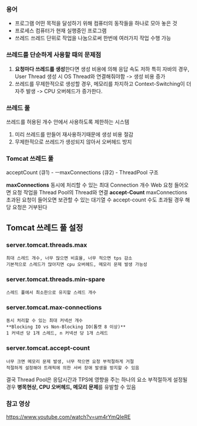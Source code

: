 ### 용어
- 프로그램
  어떤 목적을 달성하기 위해 컴퓨터의 동작들을 하나로 모아 놓은 것
- 프로세스
  컴퓨터가 현재 실행중인 프로그램
- 쓰레드
  쓰레드 단위로 작업을 나눔으로써 한번에 여러가지 작업 수행 가능
### 쓰레드를  단순하게 사용할 때의 문제점
1. **요청마다 쓰레드를 생성**한다면 생성 비용에 의해 응답 속도 저하
   특히 자바의 경우, User Thread 생성 시 OS Thread와 연결해줘야함 -> 생성 비용 증가
2. 쓰레드를 무제한적으로 생성할 경우, 메모리를 차지하고 Context-Switching이 더 자주 발생
   -> CPU 오버헤드가 증가한다.
### 쓰레드 풀
쓰레드를 허용된 개수 안에서 사용하도록 제한하는 시스템
1. 미리 쓰레드를 만들어 재사용하기때문에 생성 비용 절감
2. 무제한적으로 쓰레드가 생성되지 않아서 오버헤드 방지
### Tomcat 쓰레드 풀
acceptCount (큐1) - ㅡmaxConnections (큐2) - ThreadPool 구조

**maxConnections**
	동시에 처리할 수 있는 최대 Connection 개수
	Web 요청 들어오면 요청 작업을 Thread Pool의 Thread와 연결
**accept-Count**
	maxConnections 초과된 요청이 들어오면 보관할 수 있는 대기열 수
	accept-count 수도 초과될 경우 해당 요청은 거부된다
## Tomcat 쓰레드 풀 설정
### server.tomcat.threads.max
	최대 스레드 개수, 너무 많으면 비효율, 너무 적으면 tps 감소
	기본적으로 스레드가 많아지면 cpu 오버헤드, 메모리 문제 발생 가능성
### server.tomcat.threads.min-spare
	스레드 풀에서 최소한으로 유지할 스레드 개수
### server.tomcat.max-connections
	동시 처리할 수 있는 최대 커넥션 개수
	**Blocking IO vs Non-Blocking IO(톰캣 8 이상)**
	1 커넥션 당 1개 스레드, n 커넥션 당 1개 스레드
### server.tomcat.accept-count
	너무 크면 메모리 문제 발생, 너무 작으면 요청 부적절하게 거절
	적절하게 설정해야 트래픽에 의한 서버 장애 발생을 방지할 수 있음

결국 Thread Pool은 응답시간과 TPS에 영향을 주는 하나의 요소
부적절하게 설정될 경우 **병목현상, CPU 오버헤드, 메모리 문제**를 유발할 수 있음

### 참고 영상
https://www.youtube.com/watch?v=um4rYmQIeRE